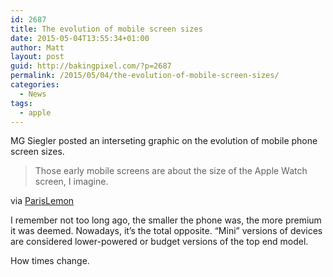 ```yaml
---
id: 2687
title: The evolution of mobile screen sizes
date: 2015-05-04T13:55:34+01:00
author: Matt
layout: post
guid: http://bakingpixel.com/?p=2687
permalink: /2015/05/04/the-evolution-of-mobile-screen-sizes/
categories:
  - News
tags:
  - apple
---
```

MG Siegler posted an interseting graphic on the evolution of mobile phone screen sizes.

> Those early mobile screens are about the size of the Apple Watch screen, I imagine. 

via [ParisLemon](http://parislemon.com/post/117871119442/nevver-evolution-those-early-mobile-screens)

I remember not too long ago, the smaller the phone was, the more premium it was deemed. Nowadays, it&#8217;s the total opposite. &#8220;Mini&#8221; versions of devices are considered lower-powered or budget versions of the top end model.

How times change.
